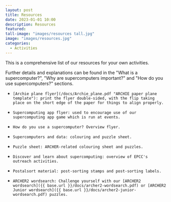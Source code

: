 ```yaml
---
layout: post
title: Resources
date: 2023-01-01 10:00
description: Resources
featured: 
tall-image: "images/resources tall.jpg"
image: "images/resources.jpg"
categories: 
  - Activities
---
```



This is a comprehensive list of our resources for your own activities.

Further details and explanations can be found in the "What is a supercomputer?", "Why are supercomputers important?" and "How do you use supercomputers?" sections.

-     [Archie plane flyer](/docs/Archie_plane.pdf "ARCHIE paper plane template"): print the flyer double-sided, with the flip taking place on the short edge of the paper for things to align properly. 
-     Supercomputing app flyer: used to encourage use of our supercomputing app game which is run at events.
-     How do you use a supercomputer? Overview flyer.
-     Supercomputers and data: colouring and puzzle sheet.
-     Puzzle sheet: ARCHER-related colouring sheet and puzzles.
-     Discover and learn about supercomputing: overview of EPCC's outreach activities.
-     Postalsort material: post-sorting stamps and post-sorting labels.
-     ARCHER2 wordsearch: Challenge yourself with our [ARCHER2 wordsearch]({{ base.url }}/docs/archer2-wordsearch.pdf) or [ARCHER2 Junior wordsearch]({{ base.url }}/docs/archer2-junior-wordsearch.pdf) puzzles.
